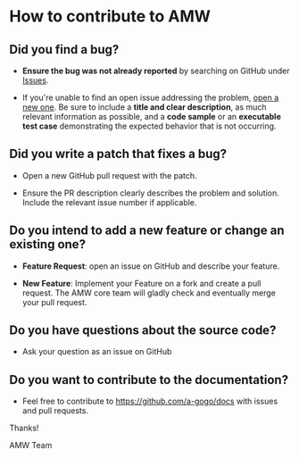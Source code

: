 # How to contribute to AMW

## Did you find a bug?

* **Ensure the bug was not already reported** by searching on GitHub under [Issues](https://github.com/a-gogo/agogo/issues).

* If you're unable to find an open issue addressing the problem, [open a new one](https://github.com/a-gogo/agogo/issues/new). Be sure to include a **title and clear description**, as much relevant information as possible, and a **code sample** or an **executable test case** demonstrating the expected behavior that is not occurring.

## Did you write a patch that fixes a bug?

* Open a new GitHub pull request with the patch.

* Ensure the PR description clearly describes the problem and solution. Include the relevant issue number if applicable.

## Do you intend to add a new feature or change an existing one?

* **Feature Request**: open an issue on GitHub and describe your feature.

* **New Feature**: Implement your Feature on a fork and create a pull request. The AMW core team will gladly check and eventually merge your pull request.

## Do you have questions about the source code?

* Ask your question as an issue on GitHub

## Do you want to contribute to the documentation?

* Feel free to contribute to https://github.com/a-gogo/docs with issues and pull requests.

Thanks!

AMW Team
